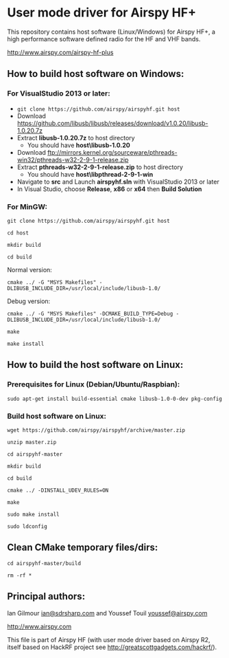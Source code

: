 # User mode driver for Airspy HF+ 

This repository contains host software (Linux/Windows) for Airspy HF+, a high performance software defined radio for the HF and VHF bands.

http://www.airspy.com/airspy-hf-plus

## How to build host software on Windows:

### For VisualStudio 2013 or later:

* `git clone https://github.com/airspy/airspyhf.git host`
* Download https://github.com/libusb/libusb/releases/download/v1.0.20/libusb-1.0.20.7z
* Extract **libusb-1.0.20.7z** to host directory
  * You should have **host\libusb-1.0.20**
* Download ftp://mirrors.kernel.org/sourceware/pthreads-win32/pthreads-w32-2-9-1-release.zip
* Extract **pthreads-w32-2-9-1-release.zip** to host directory
  * You should have **host\libpthread-2-9-1-win**
* Navigate to **src** and Launch **airspyhf.sln** with VisualStudio 2013 or later
* In Visual Studio, choose **Release**, **x86** or **x64** then **Build Solution**

### For MinGW:

`git clone https://github.com/airspy/airspyhf.git host`

`cd host`

`mkdir build`

`cd build`

Normal version:

`cmake ../ -G "MSYS Makefiles" -DLIBUSB_INCLUDE_DIR=/usr/local/include/libusb-1.0/`

Debug version:

`cmake ../ -G "MSYS Makefiles" -DCMAKE_BUILD_TYPE=Debug -DLIBUSB_INCLUDE_DIR=/usr/local/include/libusb-1.0/`

`make`

`make install`


## How to build the host software on Linux:

### Prerequisites for Linux (Debian/Ubuntu/Raspbian):


`sudo apt-get install build-essential cmake libusb-1.0-0-dev pkg-config`


### Build host software on Linux:

`wget https://github.com/airspy/airspyhf/archive/master.zip`

`unzip master.zip`

`cd airspyhf-master`

`mkdir build`

`cd build`

`cmake ../ -DINSTALL_UDEV_RULES=ON`

`make`

`sudo make install`

`sudo ldconfig`

## Clean CMake temporary files/dirs:

`cd airspyhf-master/build`

`rm -rf *`


## Principal authors:

Ian Gilmour <ian@sdrsharp.com> and Youssef Touil <youssef@airspy.com> 


http://www.airspy.com

This file is part of Airspy HF (with user mode driver based on Airspy R2, itself based on HackRF project see http://greatscottgadgets.com/hackrf/).
